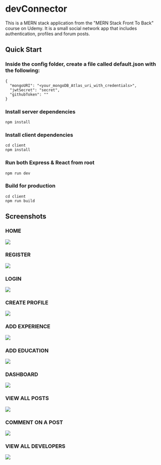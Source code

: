 # devConnector

This is a MERN stack application from the "MERN Stack Front To Back" course on Udemy. It is a small social network app that includes authentication, profiles and forum posts.

## Quick Start

### Inside the config folder, create a file called default.json with the following:

```
{
  "mongoURI": "<your_mongoDB_Atlas_uri_with_credentials>",
  "jwtSecret": "secret",
  "githubToken": ""
}
```

### Install server dependencies

```
npm install
```

### Install client dependencies

```
cd client
npm install
```

### Run both Express & React from root

```
npm run dev
```

### Build for production

```
cd client
npm run build
```

## Screenshots

### HOME

![](screenshots/devConnector_home.png)

### REGISTER

![](screenshots/devConnector_register.png)

### LOGIN

![](screenshots/devConnector_login.png)

### CREATE PROFILE

![](screenshots/devConnector_CreateProfile.png)

### ADD EXPERIENCE

![](screenshots/devConnector_AddExperience.png)

### ADD EDUCATION

![](screenshots/devConnector_AddEducation.png)

### DASHBOARD

![](screenshots/devConnector_dashboard.png)

### VIEW ALL POSTS

![](screenshots/devConnector_AllPosts.png)

### COMMENT ON A POST

![](screenshots/devConnector_CommentPost.png)

### VIEW ALL DEVELOPERS

![](screenshots/devConnector_devs.png)
